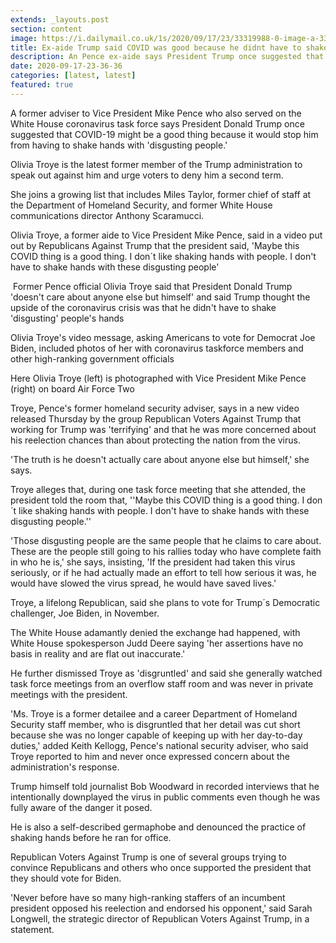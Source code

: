 ```yaml
---
extends: _layouts.post
section: content
image: https://i.dailymail.co.uk/1s/2020/09/17/23/33319988-0-image-a-33_1600381857480.jpg 
title: Ex-aide Trump said COVID was good because he didnt have to shake hands with disgusting people 
description: An Pence ex-aide says President Trump once suggested that COVID-19 might be a good thing because it would stop him from having to shake hands with disgusting people. 
date: 2020-09-17-23-36-36 
categories: [latest, latest] 
featured: true 
--- 
```

 A former adviser to Vice President Mike Pence who also served on the White House coronavirus task force says President Donald Trump once suggested that COVID-19 might be a good thing because it would stop him from having to shake hands with 'disgusting people.'

Olivia Troye is the latest former member of the Trump administration to speak out against him and urge voters to deny him a second term. 

She joins a growing list that includes Miles Taylor, former chief of staff at the Department of Homeland Security, and former White House communications director Anthony Scaramucci.

Olivia Troye, a former aide to Vice President Mike Pence, said in a video put out by Republicans Against Trump that the president said, 'Maybe this COVID thing is a good thing. I don´t like shaking hands with people. I don't have to shake hands with these disgusting people' 

 Former Pence official Olivia Troye said that President Donald Trump 'doesn't care about anyone else but himself' and said Trump thought the upside of the coronavirus crisis was that he didn't have to shake 'disgusting' people's hands 

Olivia Troye's video message, asking Americans to vote for Democrat Joe Biden, included photos of her with coronavirus taskforce members and other high-ranking government officials 

Here Olivia Troye (left) is photographed with Vice President Mike Pence (right) on board Air Force Two 

Troye, Pence's former homeland security adviser, says in a new video released Thursday by the group Republican Voters Against Trump that working for Trump was 'terrifying' and that he was more concerned about his reelection chances than about protecting the nation from the virus.

'The truth is he doesn't actually care about anyone else but himself,' she says.

Troye alleges that, during one task force meeting that she attended, the president told the room that, ''Maybe this COVID thing is a good thing. I don´t like shaking hands with people. I don't have to shake hands with these disgusting people.''

'Those disgusting people are the same people that he claims to care about. These are the people still going to his rallies today who have complete faith in who he is,' she says, insisting, 'If the president had taken this virus seriously, or if he had actually made an effort to tell how serious it was, he would have slowed the virus spread, he would have saved lives.'

Troye, a lifelong Republican, said she plans to vote for Trump´s Democratic challenger, Joe Biden, in November.

The White House adamantly denied the exchange had happened, with White House spokesperson Judd Deere saying 'her assertions have no basis in reality and are flat out inaccurate.'

He further dismissed Troye as 'disgruntled' and said she generally watched task force meetings from an overflow staff room and was never in private meetings with the president.

'Ms. Troye is a former detailee and a career Department of Homeland Security staff member, who is disgruntled that her detail was cut short because she was no longer capable of keeping up with her day-to-day duties,' added Keith Kellogg, Pence's national security adviser, who said Troye reported to him and never once expressed concern about the administration's response.

Trump himself told journalist Bob Woodward in recorded interviews that he intentionally downplayed the virus in public comments even though he was fully aware of the danger it posed. 

He is also a self-described germaphobe and denounced the practice of shaking hands before he ran for office.

Republican Voters Against Trump is one of several groups trying to convince Republicans and others who once supported the president that they should vote for Biden.

'Never before have so many high-ranking staffers of an incumbent president opposed his reelection and endorsed his opponent,' said Sarah Longwell, the strategic director of Republican Voters Against Trump, in a statement.

